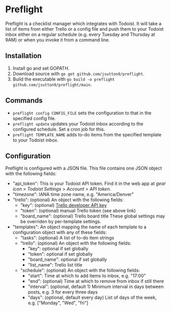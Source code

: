 # Preflight
Preflight is a checklist manager which integrates with Todoist. It will take a list of items from either Trello or a config file and push them to your Todoist inbox either on a regular schedule (e.g. every Tuesday and Thursday at 9AM) or when you invoke it from a command line.

## Installation
1. Install go and set GOPATH.
2. Download source with `go get github.com/jsutton9/preflight`.
3. Build the executable with `go build -o preflight github.com/jsutton9/preflight/main`.

## Commands
- `preflight config CONFIG_FILE` sets the configuration to that in the specified config file.
- `preflight update` updates your Todoist inbox according to the configured schedule. Set a cron job for this.
- `preflight TEMPLATE_NAME` adds to-do items from the specified template to your Todoist inbox.

## Configuration
Preflight is configured with a JSON file. This file contains one JSON object with the following fields:
- "api\_token": This is your Todoist API token. Find it in the web app at *gear icon* > *Todoist Settings* > *Account* > *API token*.
- "timezone": IANA time zone name, e.g. "America/Denver"
- "trello": (optional) An object with the following fields:
  - "key": (optional) [Trello developer API key](https://trello.com/app-key)
  - "token": (optional) manual Trello token (see above link)
  - "board\_name": (optional) Trello board title
  These global settings may be overriden by per-template settings.
- "templates": An object mapping the name of each template to a configuration object with any of these fields:
  - "tasks": (optional) A list of to-do item strings
  - "trello": (optional) An object with the following fields:
    - "key": optional if set globally
    - "token": optional if set globally
    - "board\_name": optional if set globally
    - "list\_name": Trello list title
  - "schedule": (optional) An object with the following fields:
    - "start": Time at which to add items to inbox, e.g. "17:00"
    - "end": (optional) Time at which to remove from inbox if still there
    - "interval": (optional, default 1) Minimum interval in days between posts, e.g. 3 for every three days
    - "days": (optional, default every day) List of days of the week, e.g. ["Monday", "Wed", "fri"]
